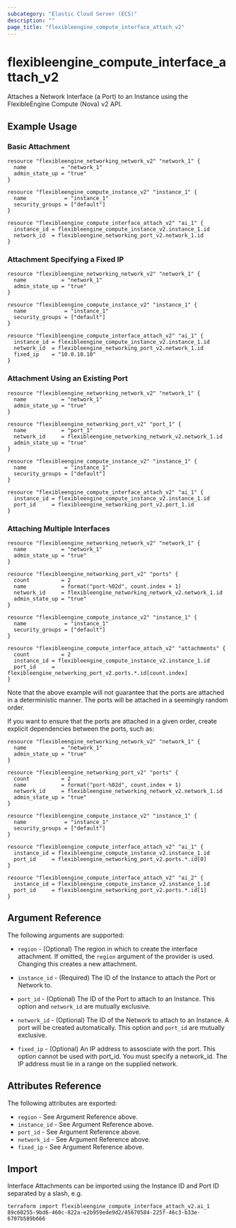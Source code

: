 ```yaml
---
subcategory: "Elastic Cloud Server (ECS)"
description: ""
page_title: "flexibleengine_compute_interface_attach_v2"
---
```


# flexibleengine_compute_interface_attach_v2

Attaches a Network Interface (a Port) to an Instance using the FlexibleEngine
Compute (Nova) v2 API.

## Example Usage

### Basic Attachment

```hcl
resource "flexibleengine_networking_network_v2" "network_1" {
  name           = "network_1"
  admin_state_up = "true"
}

resource "flexibleengine_compute_instance_v2" "instance_1" {
  name            = "instance_1"
  security_groups = ["default"]
}

resource "flexibleengine_compute_interface_attach_v2" "ai_1" {
  instance_id = flexibleengine_compute_instance_v2.instance_1.id
  network_id  = flexibleengine_networking_port_v2.network_1.id
}

```

### Attachment Specifying a Fixed IP

```hcl
resource "flexibleengine_networking_network_v2" "network_1" {
  name           = "network_1"
  admin_state_up = "true"
}

resource "flexibleengine_compute_instance_v2" "instance_1" {
  name            = "instance_1"
  security_groups = ["default"]
}

resource "flexibleengine_compute_interface_attach_v2" "ai_1" {
  instance_id = flexibleengine_compute_instance_v2.instance_1.id
  network_id  = flexibleengine_networking_port_v2.network_1.id
  fixed_ip    = "10.0.10.10"
}

```

### Attachment Using an Existing Port

```hcl
resource "flexibleengine_networking_network_v2" "network_1" {
  name           = "network_1"
  admin_state_up = "true"
}

resource "flexibleengine_networking_port_v2" "port_1" {
  name           = "port_1"
  network_id     = flexibleengine_networking_network_v2.network_1.id
  admin_state_up = "true"
}

resource "flexibleengine_compute_instance_v2" "instance_1" {
  name            = "instance_1"
  security_groups = ["default"]
}

resource "flexibleengine_compute_interface_attach_v2" "ai_1" {
  instance_id = flexibleengine_compute_instance_v2.instance_1.id
  port_id     = flexibleengine_networking_port_v2.port_1.id
}

```

### Attaching Multiple Interfaces

```hcl
resource "flexibleengine_networking_network_v2" "network_1" {
  name           = "network_1"
  admin_state_up = "true"
}

resource "flexibleengine_networking_port_v2" "ports" {
  count          = 2
  name           = format("port-%02d", count.index + 1)
  network_id     = flexibleengine_networking_network_v2.network_1.id
  admin_state_up = "true"
}

resource "flexibleengine_compute_instance_v2" "instance_1" {
  name            = "instance_1"
  security_groups = ["default"]
}

resource "flexibleengine_compute_interface_attach_v2" "attachments" {
  count          = 2
  instance_id = flexibleengine_compute_instance_v2.instance_1.id
  port_id     = flexibleengine_networking_port_v2.ports.*.id[count.index]
}
```

Note that the above example will not guarantee that the ports are attached in
a deterministic manner. The ports will be attached in a seemingly random
order.

If you want to ensure that the ports are attached in a given order, create
explicit dependencies between the ports, such as:

```hcl
resource "flexibleengine_networking_network_v2" "network_1" {
  name           = "network_1"
  admin_state_up = "true"
}

resource "flexibleengine_networking_port_v2" "ports" {
  count          = 2
  name           = format("port-%02d", count.index + 1)
  network_id     = flexibleengine_networking_network_v2.network_1.id
  admin_state_up = "true"
}

resource "flexibleengine_compute_instance_v2" "instance_1" {
  name            = "instance_1"
  security_groups = ["default"]
}

resource "flexibleengine_compute_interface_attach_v2" "ai_1" {
  instance_id = flexibleengine_compute_instance_v2.instance_1.id
  port_id     = flexibleengine_networking_port_v2.ports.*.id[0]
}

resource "flexibleengine_compute_interface_attach_v2" "ai_2" {
  instance_id = flexibleengine_compute_instance_v2.instance_1.id
  port_id     = flexibleengine_networking_port_v2.ports.*.id[1]
}
```

## Argument Reference

The following arguments are supported:

* `region` - (Optional) The region in which to create the interface attachment.
  If omitted, the `region` argument of the provider is used. Changing this creates a new attachment.

* `instance_id` - (Required) The ID of the Instance to attach the Port or Network to.

* `port_id` - (Optional) The ID of the Port to attach to an Instance.
  This option and `network_id` are mutually exclusive.

* `network_id` - (Optional) The ID of the Network to attach to an Instance. A port will be created automatically.
  This option and `port_id` are mutually exclusive.

* `fixed_ip` - (Optional) An IP address to assosciate with the port.
  This option cannot be used with port_id. You must specify a network_id.
  The IP address must lie in a range on the supplied network.

## Attributes Reference

The following attributes are exported:

* `region` - See Argument Reference above.
* `instance_id` - See Argument Reference above.
* `port_id` - See Argument Reference above.
* `network_id` - See Argument Reference above.
* `fixed_ip`  - See Argument Reference above.

## Import

Interface Attachments can be imported using the Instance ID and Port ID
separated by a slash, e.g.

```shell
terraform import flexibleengine_compute_interface_attach_v2.ai_1 89c60255-9bd6-460c-822a-e2b959ede9d2/45670584-225f-46c3-b33e-6707b589b666
```

